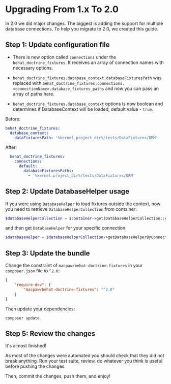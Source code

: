 Upgrading From 1.x To 2.0
=========================

In 2.0 we did major changes. The biggest is adding the support for multiple database connections. To help you migrate to 2.0, we created this guide.

Step 1: Update configuration file
---------------------------------------

* There is new option called ``connections`` under the ``behat_doctrine_fixtures``. It receives an array of connection names with necessary options.

* ``behat_doctrine_fixtures.database_context.databaseFixturesPath`` was replaced with ``behat_doctrine_fixtures.connections.<connectionName>.database_fixtures_paths`` and now you can pass an array of paths here.

* ``behat_doctrine_fixtures.database_context`` options is now boolean and determines if DatabaseContext will be loaded, default value - ``true``.

Before:

  ```yml
  behat_doctrine_fixtures:
    database_context:
      dataFixturesPath: '%kernel.project_dir%/tests/DataFixtures/ORM'
  ```

After:

  ```yml
    behat_doctrine_fixtures:
      connections:
        default:
          databaseFixturesPaths:
            - '%kernel.project_dir%/tests/DataFixtures/ORM'
  ```

Step 2: Update DatabaseHelper usage
---------------------------

If you were using ``DatabaseHelper`` to load fixtures outside the context, now you need to  retrieve ``DatabaseHelperCollection`` from container:
```php
$databaseHelperCollection = $container->get(DatabaseHelperCollection::class);
```
and then get ``DatabaseHelper`` for your specific connection:
```php
$databaseHelper = $databaseHelperCollection->getDatabaseHelperByConnectionName('default');
```

Step 3: Update the bundle
-------------------------

Change the constraint of ``macpaw/behat-doctrine-fixtures`` in your ``composer.json`` file
to ``^2.0``:

```json
{
    "require-dev": {
        "macpaw/behat-doctrine-fixtures": "^2.0"
    }
}
```

Then update your dependencies:

```
composer update
```

Step 5: Review the changes
--------------------------

It's almost finished!

As most of the changes were automated you should check that they did not break
anything. Run your test suite, review, do whatever you think is useful before
pushing the changes.

Then, commit the changes, push them, and enjoy!